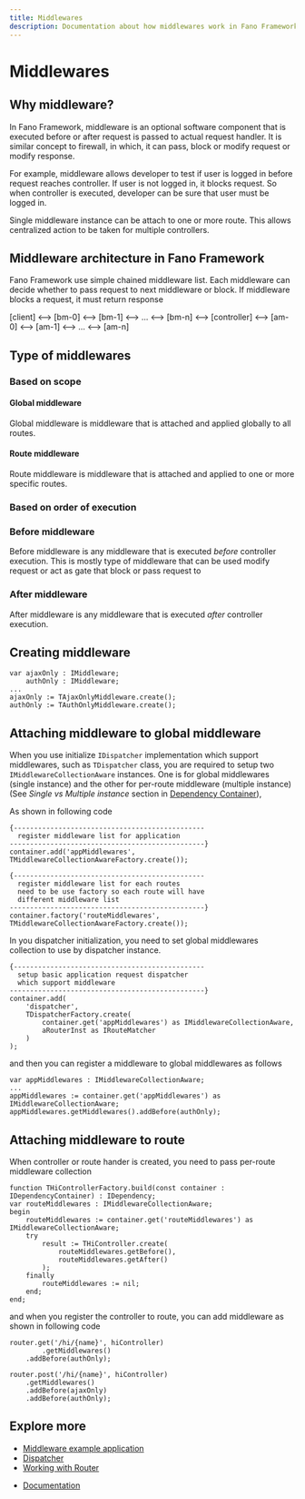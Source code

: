 ```yaml
---
title: Middlewares
description: Documentation about how middlewares work in Fano Framework
---
```


<h1 class="major">Middlewares</h1>

## Why middleware?

In Fano Framework, middleware is an optional software component that is executed before or after request is passed to actual request handler. It is similar concept to firewall, in which, it can pass, block or modify request or modify response.

For example, middleware allows developer to test if user is logged in before request reaches controller. If user is not logged in, it blocks request.
So when controller is executed, developer can be sure that user must be logged in.

Single middleware instance can be attach to one or more route. This allows centralized action to be taken for multiple controllers.

## Middleware architecture in Fano Framework

Fano Framework use simple chained middleware list. Each middleware can decide whether to pass request to next middleware or block. If middleware blocks a request, it must return response

[client] <--> [bm-0] <--> [bm-1] <--> ... <--> [bm-n] <--> [controller] <--> [am-0] <--> [am-1] <--> ... <--> [am-n]

## Type of middlewares

### Based on scope

#### Global middleware

Global middleware is middleware that is attached and applied globally to all routes.

#### Route middleware

Route middleware is middleware that is attached and applied to one or more specific routes.

### Based on order of execution

### Before middleware

Before middleware is any middleware that is executed *before* controller execution. This is mostly type of middleware that can be used modify request or act as gate that block or pass request to

### After middleware

After middleware is any middleware that is executed *after* controller execution.


## Creating middleware

```
var ajaxOnly : IMiddleware;
    authOnly : IMiddleware;
...
ajaxOnly := TAjaxOnlyMiddleware.create();
authOnly := TAuthOnlyMiddleware.create();
```

## Attaching middleware to global middleware

When you use initialize `IDispatcher` implementation which support middlewares, such as `TDispatcher` class, you are required to setup two `IMiddlewareCollectionAware` instances. One is for global middlewares (single instance) and the other for per-route middleware (multiple instance) (See *Single vs Multiple instance* section in [Dependency Container](/depdendency-container)),

As shown in following code

```
{-----------------------------------------------
  register middleware list for application
------------------------------------------------}
container.add('appMiddlewares', TMiddlewareCollectionAwareFactory.create());

{-----------------------------------------------
  register middleware list for each routes
  need to be use factory so each route will have
  different middleware list
------------------------------------------------}
container.factory('routeMiddlewares', TMiddlewareCollectionAwareFactory.create());
```

In you dispatcher initialization, you need to set global middlewares collection to use by dispatcher instance.

```
{-----------------------------------------------
  setup basic application request dispatcher
  which support middleware
------------------------------------------------}
container.add(
    'dispatcher',
    TDispatcherFactory.create(
        container.get('appMiddlewares') as IMiddlewareCollectionAware,
        aRouterInst as IRouteMatcher
    )
);
```

and then you can register a middleware to global middlewares as follows

```
var appMiddlewares : IMiddlewareCollectionAware;
...
appMiddlewares := container.get('appMiddlewares') as IMiddlewareCollectionAware;
appMiddlewares.getMiddlewares().addBefore(authOnly);
```

## Attaching middleware to route

When controller or route hander is created, you need to pass per-route middleware collection

```
function THiControllerFactory.build(const container : IDependencyContainer) : IDependency;
var routeMiddlewares : IMiddlewareCollectionAware;
begin
    routeMiddlewares := container.get('routeMiddlewares') as IMiddlewareCollectionAware;
    try
        result := THiController.create(
            routeMiddlewares.getBefore(),
            routeMiddlewares.getAfter()
        );
    finally
        routeMiddlewares := nil;
    end;
end;

```

and when you register the controller to route, you can add middleware as shown in following code

```
router.get('/hi/{name}', hiController)
        .getMiddlewares()
    .addBefore(authOnly);

router.post('/hi/{name}', hiController)
    .getMiddlewares()
    .addBefore(ajaxOnly)
    .addBefore(authOnly);
```

## Explore more

- [Middleware example application](/examples)
- [Dispatcher](/dispatcher)
- [Working with Router](/working-with-router)

<ul class="actions">
    <li><a href="/documentation" class="button">Documentation</a></li>
</ul>
